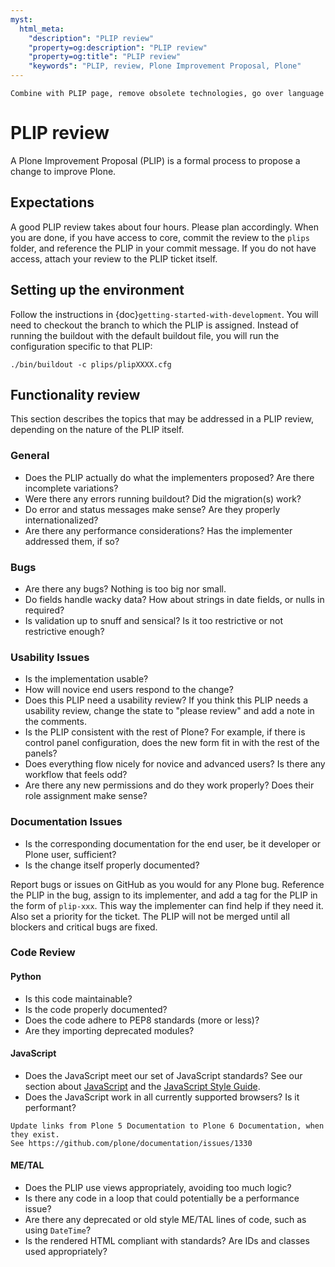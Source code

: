 ```yaml
---
myst:
  html_meta:
    "description": "PLIP review"
    "property=og:description": "PLIP review"
    "property=og:title": "PLIP review"
    "keywords": "PLIP, review, Plone Improvement Proposal, Plone"
---
```


```{todo}
Combine with PLIP page, remove obsolete technologies, go over language
```

# PLIP review

A Plone Improvement Proposal (PLIP) is a formal process to propose a change to improve Plone.

## Expectations

A good PLIP review takes about four hours.
Please plan accordingly.
When you are done, if you have access to core, commit the review to the `plips` folder, and reference the PLIP in your commit message.
If you do not have access, attach your review to the PLIP ticket itself.

## Setting up the environment

Follow the instructions in {doc}`getting-started-with-development`.
You will need to checkout the branch to which the PLIP is assigned.
Instead of running the buildout with the default buildout file, you will run the configuration specific to that PLIP:

```shell
./bin/buildout -c plips/plipXXXX.cfg
```

## Functionality review

This section describes the topics that may be addressed in a PLIP review, depending on the nature of the PLIP itself.

### General

- Does the PLIP actually do what the implementers proposed?
    Are there incomplete variations?
- Were there any errors running buildout?
    Did the migration(s) work?
- Do error and status messages make sense?
    Are they properly internationalized?
- Are there any performance considerations?
    Has the implementer addressed them, if so?

### Bugs

- Are there any bugs?
    Nothing is too big nor small.
- Do fields handle wacky data?
    How about strings in date fields, or nulls in required?
- Is validation up to snuff and sensical?
    Is it too restrictive or not restrictive enough?

### Usability Issues

- Is the implementation usable?
- How will novice end users respond to the change?
- Does this PLIP need a usability review?
    If you think this PLIP needs a usability review, change the state to "please review" and add a note in the comments.
- Is the PLIP consistent with the rest of Plone?
    For example, if there is control panel configuration, does the new form fit in with the rest of the panels?
- Does everything flow nicely for novice and advanced users?
    Is there any workflow that feels odd?
- Are there any new permissions and do they work properly?
    Does their role assignment make sense?

### Documentation Issues

- Is the corresponding documentation for the end user, be it developer or Plone user, sufficient?
- Is the change itself properly documented?

Report bugs or issues on GitHub as you would for any Plone bug.
Reference the PLIP in the bug, assign to its implementer, and add a tag for the PLIP in the form of `plip-xxx`.
This way the implementer can find help if they need it.
Also set a priority for the ticket.
The PLIP will not be merged until all blockers and critical bugs are fixed.

### Code Review

#### Python

- Is this code maintainable?
- Is the code properly documented?
- Does the code adhere to PEP8 standards (more or less)?
- Are they importing deprecated modules?

#### JavaScript

- Does the JavaScript meet our set of JavaScript standards?
    See our section about [JavaScript](https://5.docs.plone.org/develop/addons/javascript/index.html) and the [JavaScript Style Guide](https://5.docs.plone.org/develop/styleguide/javascript.html).
- Does the JavaScript work in all currently supported browsers?
    Is it performant?

```{todo}
Update links from Plone 5 Documentation to Plone 6 Documentation, when they exist.
See https://github.com/plone/documentation/issues/1330
```

#### ME/TAL

- Does the PLIP use views appropriately, avoiding too much logic?
- Is there any code in a loop that could potentially be a performance issue?
- Are there any deprecated or old style ME/TAL lines of code, such as using `DateTime`?
- Is the rendered HTML compliant with standards? Are IDs and classes used appropriately?
